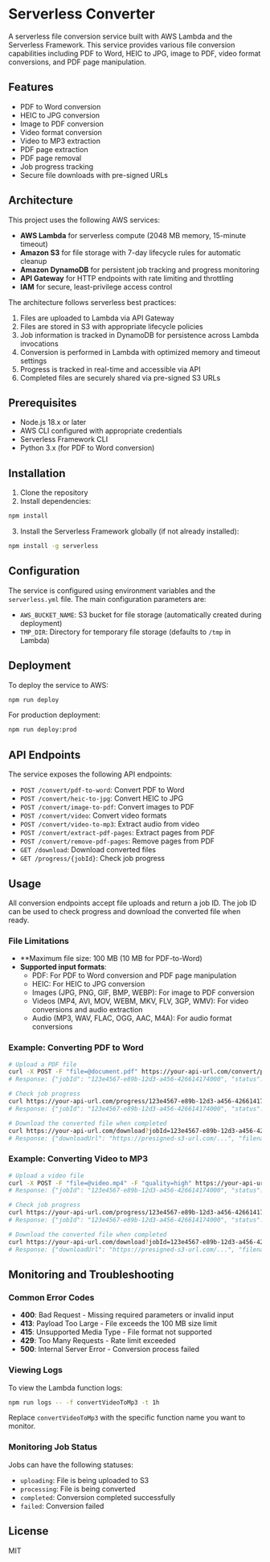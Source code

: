 # Serverless Converter

A serverless file conversion service built with AWS Lambda and the Serverless Framework. This service provides various file conversion capabilities including PDF to Word, HEIC to JPG, image to PDF, video format conversions, and PDF page manipulation.

## Features

- PDF to Word conversion
- HEIC to JPG conversion
- Image to PDF conversion
- Video format conversion
- Video to MP3 extraction
- PDF page extraction
- PDF page removal
- Job progress tracking
- Secure file downloads with pre-signed URLs

## Architecture

This project uses the following AWS services:

- **AWS Lambda** for serverless compute (2048 MB memory, 15-minute timeout)
- **Amazon S3** for file storage with 7-day lifecycle rules for automatic cleanup
- **Amazon DynamoDB** for persistent job tracking and progress monitoring
- **API Gateway** for HTTP endpoints with rate limiting and throttling
- **IAM** for secure, least-privilege access control

The architecture follows serverless best practices:

1. Files are uploaded to Lambda via API Gateway
2. Files are stored in S3 with appropriate lifecycle policies
3. Job information is tracked in DynamoDB for persistence across Lambda invocations
4. Conversion is performed in Lambda with optimized memory and timeout settings
5. Progress is tracked in real-time and accessible via API
6. Completed files are securely shared via pre-signed S3 URLs

## Prerequisites

- Node.js 18.x or later
- AWS CLI configured with appropriate credentials
- Serverless Framework CLI
- Python 3.x (for PDF to Word conversion)

## Installation

1. Clone the repository
2. Install dependencies:

```bash
npm install
```

3. Install the Serverless Framework globally (if not already installed):

```bash
npm install -g serverless
```

## Configuration

The service is configured using environment variables and the `serverless.yml` file. The main configuration parameters are:

- `AWS_BUCKET_NAME`: S3 bucket for file storage (automatically created during deployment)
- `TMP_DIR`: Directory for temporary file storage (defaults to `/tmp` in Lambda)

## Deployment

To deploy the service to AWS:

```bash
npm run deploy
```

For production deployment:

```bash
npm run deploy:prod
```

## API Endpoints

The service exposes the following API endpoints:

- `POST /convert/pdf-to-word`: Convert PDF to Word
- `POST /convert/heic-to-jpg`: Convert HEIC to JPG
- `POST /convert/image-to-pdf`: Convert images to PDF
- `POST /convert/video`: Convert video formats
- `POST /convert/video-to-mp3`: Extract audio from video
- `POST /convert/extract-pdf-pages`: Extract pages from PDF
- `POST /convert/remove-pdf-pages`: Remove pages from PDF
- `GET /download`: Download converted files
- `GET /progress/{jobId}`: Check job progress

## Usage

All conversion endpoints accept file uploads and return a job ID. The job ID can be used to check progress and download the converted file when ready.

### File Limitations

- **Maximum file size: 100 MB (10 MB for PDF-to-Word)
- **Supported input formats**:
  - PDF: For PDF to Word conversion and PDF page manipulation
  - HEIC: For HEIC to JPG conversion
  - Images (JPG, PNG, GIF, BMP, WEBP): For image to PDF conversion
  - Videos (MP4, AVI, MOV, WEBM, MKV, FLV, 3GP, WMV): For video conversions and audio extraction
  - Audio (MP3, WAV, FLAC, OGG, AAC, M4A): For audio format conversions

### Example: Converting PDF to Word

```bash
# Upload a PDF file
curl -X POST -F "file=@document.pdf" https://your-api-url.com/convert/pdf-to-word
# Response: {"jobId": "123e4567-e89b-12d3-a456-426614174000", "status": "processing"}

# Check job progress
curl https://your-api-url.com/progress/123e4567-e89b-12d3-a456-426614174000
# Response: {"jobId": "123e4567-e89b-12d3-a456-426614174000", "status": "processing", "progress": 50}

# Download the converted file when completed
curl https://your-api-url.com/download?jobId=123e4567-e89b-12d3-a456-426614174000
# Response: {"downloadUrl": "https://presigned-s3-url.com/...", "filename": "document.docx", "expiresIn": 3600}
```

### Example: Converting Video to MP3

```bash
# Upload a video file
curl -X POST -F "file=@video.mp4" -F "quality=high" https://your-api-url.com/convert/video-to-mp3
# Response: {"jobId": "123e4567-e89b-12d3-a456-426614174000", "status": "processing"}

# Check job progress
curl https://your-api-url.com/progress/123e4567-e89b-12d3-a456-426614174000
# Response: {"jobId": "123e4567-e89b-12d3-a456-426614174000", "status": "processing", "progress": 75}

# Download the converted file when completed
curl https://your-api-url.com/download?jobId=123e4567-e89b-12d3-a456-426614174000
# Response: {"downloadUrl": "https://presigned-s3-url.com/...", "filename": "audio.mp3", "expiresIn": 3600}
```

## Monitoring and Troubleshooting

### Common Error Codes

- **400**: Bad Request - Missing required parameters or invalid input
- **413**: Payload Too Large - File exceeds the 100 MB size limit
- **415**: Unsupported Media Type - File format not supported
- **429**: Too Many Requests - Rate limit exceeded
- **500**: Internal Server Error - Conversion process failed

### Viewing Logs

To view the Lambda function logs:

```bash
npm run logs -- -f convertVideoToMp3 -t 1h
```

Replace `convertVideoToMp3` with the specific function name you want to monitor.

### Monitoring Job Status

Jobs can have the following statuses:

- `uploading`: File is being uploaded to S3
- `processing`: File is being converted
- `completed`: Conversion completed successfully
- `failed`: Conversion failed

## License

MIT